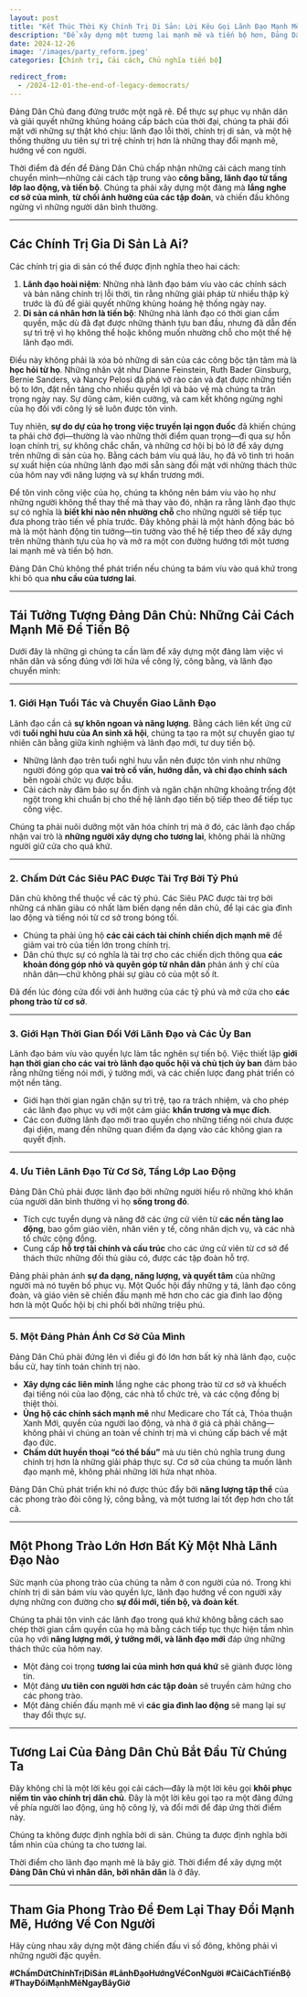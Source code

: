 ```yaml
---
layout: post
title: "Kết Thúc Thời Kỳ Chính Trị Di Sản: Lời Kêu Gọi Lãnh Đạo Mạnh Mẽ, Hướng Về Nhân Dân"
description: "Để xây dựng một tương lai mạnh mẽ và tiến bộ hơn, Đảng Dân Chủ cần vượt qua chính trị di sản và ưu tiên lãnh đạo dựa trên con người, công bằng và cải cách táo bạo."
date: 2024-12-26
image: '/images/party_reform.jpeg'
categories: [Chính trị, Cải cách, Chủ nghĩa tiến bộ]

redirect_from:
  - /2024-12-01-the-end-of-legacy-democrats/
---
```


Đảng Dân Chủ đang đứng trước một ngã rẽ. Để thực sự phục vụ nhân dân và giải quyết những khủng hoảng cấp bách của thời đại, chúng ta phải đối mặt với những sự thật khó chịu: lãnh đạo lỗi thời, chính trị di sản, và một hệ thống thường ưu tiên sự trì trệ chính trị hơn là những thay đổi mạnh mẽ, hướng về con người.

Thời điểm đã đến để Đảng Dân Chủ chấp nhận những cải cách mang tính chuyển mình—những cải cách tập trung vào **công bằng, lãnh đạo từ tầng lớp lao động, và tiến bộ**. Chúng ta phải xây dựng một đảng mà **lắng nghe cơ sở của mình**, **từ chối ảnh hưởng của các tập đoàn**, và chiến đấu không ngừng vì những người dân bình thường.

---

## Các Chính Trị Gia Di Sản Là Ai?  

Các chính trị gia di sản có thể được định nghĩa theo hai cách:  

1. **Lãnh đạo hoài niệm**: Những nhà lãnh đạo bám víu vào các chính sách và bản năng chính trị lỗi thời, tin rằng những giải pháp từ nhiều thập kỷ trước là đủ để giải quyết những khủng hoảng hệ thống ngày nay.  
2. **Di sản cá nhân hơn là tiến bộ**: Những nhà lãnh đạo có thời gian cầm quyền, mặc dù đã đạt được những thành tựu ban đầu, nhưng đã dẫn đến sự trì trệ vì họ không thể hoặc không muốn nhường chỗ cho một thế hệ lãnh đạo mới.  

Điều này không phải là xóa bỏ những di sản của các công bộc tận tâm mà là **học hỏi từ họ**. Những nhân vật như Dianne Feinstein, Ruth Bader Ginsburg, Bernie Sanders, và Nancy Pelosi đã phá vỡ rào cản và đạt được những tiến bộ to lớn, đặt nền tảng cho nhiều quyền lợi và bảo vệ mà chúng ta trân trọng ngày nay. Sự dũng cảm, kiên cường, và cam kết không ngừng nghỉ của họ đối với công lý sẽ luôn được tôn vinh.

Tuy nhiên, **sự do dự của họ trong việc truyền lại ngọn đuốc** đã khiến chúng ta phải chờ đợi—thường là vào những thời điểm quan trọng—đi qua sự hỗn loạn chính trị, sự không chắc chắn, và những cơ hội bị bỏ lỡ để xây dựng trên những di sản của họ. Bằng cách bám víu quá lâu, họ đã vô tình trì hoãn sự xuất hiện của những lãnh đạo mới sẵn sàng đối mặt với những thách thức của hôm nay với năng lượng và sự khẩn trương mới.

Để tôn vinh công việc của họ, chúng ta không nên bám víu vào họ như những người không thể thay thế mà thay vào đó, nhận ra rằng lãnh đạo thực sự có nghĩa là **biết khi nào nên nhường chỗ** cho những người sẽ tiếp tục đưa phong trào tiến về phía trước. Đây không phải là một hành động bác bỏ mà là một hành động tin tưởng—tin tưởng vào thế hệ tiếp theo để xây dựng trên những thành tựu của họ và mở ra một con đường hướng tới một tương lai mạnh mẽ và tiến bộ hơn.

Đảng Dân Chủ không thể phát triển nếu chúng ta bám víu vào quá khứ trong khi bỏ qua **nhu cầu của tương lai**.

---

## Tái Tưởng Tượng Đảng Dân Chủ: Những Cải Cách Mạnh Mẽ Để Tiến Bộ  

Dưới đây là những gì chúng ta cần làm để xây dựng một đảng làm việc vì nhân dân và sống đúng với lời hứa về công lý, công bằng, và lãnh đạo chuyển mình:  

---

### 1. **Giới Hạn Tuổi Tác và Chuyển Giao Lãnh Đạo**  
Lãnh đạo cần cả **sự khôn ngoan và năng lượng**. Bằng cách liên kết ứng cử với **tuổi nghỉ hưu của An sinh xã hội**, chúng ta tạo ra một sự chuyển giao tự nhiên cân bằng giữa kinh nghiệm và lãnh đạo mới, tư duy tiến bộ.

- Những lãnh đạo trên tuổi nghỉ hưu vẫn nên được tôn vinh như những người đóng góp qua **vai trò cố vấn, hướng dẫn, và chỉ đạo chính sách** bên ngoài chức vụ được bầu.  
- Cải cách này đảm bảo sự ổn định và ngăn chặn những khoảng trống đột ngột trong khi chuẩn bị cho thế hệ lãnh đạo tiến bộ tiếp theo để tiếp tục công việc.

Chúng ta phải nuôi dưỡng một văn hóa chính trị mà ở đó, các lãnh đạo chấp nhận vai trò là **những người xây dựng cho tương lai**, không phải là những người giữ cửa cho quá khứ.

---

### 2. **Chấm Dứt Các Siêu PAC Được Tài Trợ Bởi Tỷ Phú**  
Dân chủ không thể thuộc về các tỷ phú. Các Siêu PAC được tài trợ bởi những cá nhân giàu có nhất làm biến dạng nền dân chủ, để lại các gia đình lao động và tiếng nói từ cơ sở trong bóng tối.

- Chúng ta phải ủng hộ **các cải cách tài chính chiến dịch mạnh mẽ** để giảm vai trò của tiền lớn trong chính trị.  
- Dân chủ thực sự có nghĩa là tài trợ cho các chiến dịch thông qua **các khoản đóng góp nhỏ và quyên góp từ nhân dân** phản ánh ý chí của nhân dân—chứ không phải sự giàu có của một số ít.

Đã đến lúc đóng cửa đối với ảnh hưởng của các tỷ phú và mở cửa cho **các phong trào từ cơ sở**.

---

### 3. **Giới Hạn Thời Gian Đối Với Lãnh Đạo và Các Ủy Ban**  
Lãnh đạo bám víu vào quyền lực làm tắc nghẽn sự tiến bộ. Việc thiết lập **giới hạn thời gian cho các vai trò lãnh đạo quốc hội và chủ tịch ủy ban** đảm bảo rằng những tiếng nói mới, ý tưởng mới, và các chiến lược đang phát triển có một nền tảng.

- Giới hạn thời gian ngăn chặn sự trì trệ, tạo ra trách nhiệm, và cho phép các lãnh đạo phục vụ với một cảm giác **khẩn trương và mục đích**.  
- Các con đường lãnh đạo mới trao quyền cho những tiếng nói chưa được đại diện, mang đến những quan điểm đa dạng vào các không gian ra quyết định.

---

### 4. **Ưu Tiên Lãnh Đạo Từ Cơ Sở, Tầng Lớp Lao Động**  
Đảng Dân Chủ phải được lãnh đạo bởi những người hiểu rõ những khó khăn của người dân bình thường vì họ **sống trong đó**.

- Tích cực tuyển dụng và nâng đỡ các ứng cử viên từ **các nền tảng lao động**, bao gồm giáo viên, nhân viên y tế, công nhân dịch vụ, và các nhà tổ chức cộng đồng.  
- Cung cấp **hỗ trợ tài chính và cấu trúc** cho các ứng cử viên từ cơ sở để thách thức những đối thủ giàu có, được các tập đoàn hỗ trợ.

Đảng phải phản ánh **sự đa dạng, năng lượng, và quyết tâm** của những người mà nó tuyên bố phục vụ. Một Quốc hội đầy những y tá, lãnh đạo công đoàn, và giáo viên sẽ chiến đấu mạnh mẽ hơn cho các gia đình lao động hơn là một Quốc hội bị chi phối bởi những triệu phú.

---

### 5. **Một Đảng Phản Ánh Cơ Sở Của Mình**  
Đảng Dân Chủ phải đứng lên vì điều gì đó lớn hơn bất kỳ nhà lãnh đạo, cuộc bầu cử, hay tính toán chính trị nào.

- **Xây dựng các liên minh** lắng nghe các phong trào từ cơ sở và khuếch đại tiếng nói của lao động, các nhà tổ chức trẻ, và các cộng đồng bị thiệt thòi.  
- **Ủng hộ các chính sách mạnh mẽ** như Medicare cho Tất cả, Thỏa thuận Xanh Mới, quyền của người lao động, và nhà ở giá cả phải chăng—không phải vì chúng an toàn về chính trị mà vì chúng cấp bách về mặt đạo đức.  
- **Chấm dứt huyền thoại “có thể bầu”** mà ưu tiên chủ nghĩa trung dung chính trị hơn là những giải pháp thực sự. Cơ sở của chúng ta muốn lãnh đạo mạnh mẽ, không phải những lời hứa nhạt nhòa.

Đảng Dân Chủ phát triển khi nó được thúc đẩy bởi **năng lượng tập thể** của các phong trào đòi công lý, công bằng, và một tương lai tốt đẹp hơn cho tất cả.

---

## Một Phong Trào Lớn Hơn Bất Kỳ Một Nhà Lãnh Đạo Nào  

Sức mạnh của phong trào của chúng ta nằm ở con người của nó. Trong khi chính trị di sản bám víu vào quyền lực, lãnh đạo hướng về con người xây dựng những con đường cho **sự đổi mới, tiến bộ, và đoàn kết**.

Chúng ta phải tôn vinh các lãnh đạo trong quá khứ không bằng cách sao chép thời gian cầm quyền của họ mà bằng cách tiếp tục thực hiện tầm nhìn của họ với **năng lượng mới, ý tưởng mới, và lãnh đạo mới** đáp ứng những thách thức của hôm nay.

- Một đảng coi trọng **tương lai của mình hơn quá khứ** sẽ giành được lòng tin.  
- Một đảng **ưu tiên con người hơn các tập đoàn** sẽ truyền cảm hứng cho các phong trào.  
- Một đảng chiến đấu mạnh mẽ vì **các gia đình lao động** sẽ mang lại sự thay đổi thực sự.

---

## **Tương Lai Của Đảng Dân Chủ Bắt Đầu Từ Chúng Ta**  

Đây không chỉ là một lời kêu gọi cải cách—đây là một lời kêu gọi **khôi phục niềm tin vào chính trị dân chủ**. Đây là một lời kêu gọi tạo ra một đảng đứng về phía người lao động, ủng hộ công lý, và đổi mới để đáp ứng thời điểm này.

Chúng ta không được định nghĩa bởi di sản. Chúng ta được định nghĩa bởi tầm nhìn của chúng ta cho tương lai.

Thời điểm cho lãnh đạo mạnh mẽ là bây giờ. Thời điểm để xây dựng một **Đảng Dân Chủ vì nhân dân, bởi nhân dân** là ở đây.

---

## Tham Gia Phong Trào Để Đem Lại Thay Đổi Mạnh Mẽ, Hướng Về Con Người  

Hãy cùng nhau xây dựng một đảng chiến đấu vì số đông, không phải vì những người đặc quyền.  

**#ChấmDứtChínhTrịDiSản #LãnhĐạoHướngVềConNgười #CảiCáchTiếnBộ #ThayĐổiMạnhMẽNgayBâyGiờ**